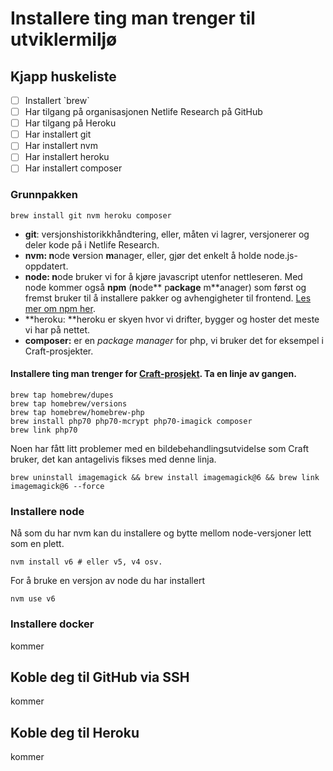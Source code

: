 # Installere ting man trenger til utviklermiljø

## Kjapp huskeliste

* [ ] Installert \`brew\`
* [ ] Har tilgang på organisasjonen Netlife Research på GitHub
* [ ] Har tilgang på Heroku
* [ ] Har installert git
* [ ] Har installert nvm
* [ ] Har installert heroku
* [ ] Har installert composer

### Grunnpakken

```
brew install git nvm heroku composer
```

* **git**: versjonshistorikkhåndtering, eller, måten vi lagrer, versjonerer og deler kode på i Netlife Research.
* **nvm: n**ode **v**ersion **m**anager, eller, gjør det enkelt å holde node.js-oppdatert.
* **node: n**ode bruker vi for å kjøre javascript utenfor nettleseren. Med node kommer også **npm** \(**n**ode** p**ackage** m**anager\) som først og fremst bruker til å installere pakker og avhengigheter til frontend. [Les mer om npm her](https://www.impressivewebs.com/npm-for-beginners-a-guide-for-front-end-developers/?ref=webdesignernews.com).
* **heroku: **heroku er skyen hvor vi drifter, bygger og hoster det meste vi har på nettet.
* **composer:** er en _package manager_ for php, vi bruker det for eksempel i Craft-prosjekter.

#### Installere ting man trenger for [Craft-prosjekt](https://github.com/netliferesearch/craft-starter#global-dependencies-for-the-starter-pack). Ta en linje av gangen.

```
brew tap homebrew/dupes
brew tap homebrew/versions
brew tap homebrew/homebrew-php
brew install php70 php70-mcrypt php70-imagick composer
brew link php70
```

Noen har fått litt problemer med en bildebehandlingsutvidelse som Craft bruker, det kan antagelivis fikses med denne linja.

```
brew uninstall imagemagick && brew install imagemagick@6 && brew link imagemagick@6 --force
```

### Installere node

Nå som du har nvm kan du installere og bytte mellom node-versjoner lett som en plett.

```
nvm install v6 # eller v5, v4 osv.
```

For å bruke en versjon av node du har installert

```
nvm use v6
```

### Installere docker

kommer

## Koble deg til GitHub via SSH

kommer

## Koble deg til Heroku

kommer


